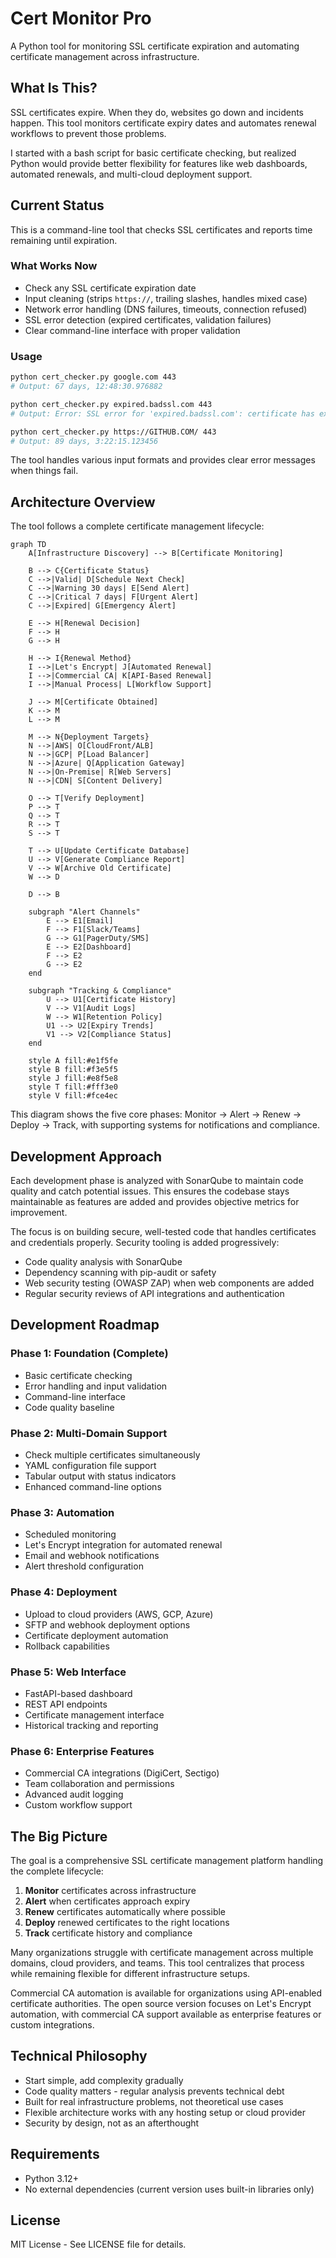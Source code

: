 # Cert Monitor Pro

A Python tool for monitoring SSL certificate expiration and automating certificate management across infrastructure.

## What Is This?

SSL certificates expire. When they do, websites go down and incidents happen. This tool monitors certificate expiry dates and automates renewal workflows to prevent those problems.

I started with a bash script for basic certificate checking, but realized Python would provide better flexibility for features like web dashboards, automated renewals, and multi-cloud deployment support.

## Current Status

This is a command-line tool that checks SSL certificates and reports time remaining until expiration.

### What Works Now

- Check any SSL certificate expiration date
- Input cleaning (strips `https://`, trailing slashes, handles mixed case)
- Network error handling (DNS failures, timeouts, connection refused)
- SSL error detection (expired certificates, validation failures)
- Clear command-line interface with proper validation

### Usage

```bash
python cert_checker.py google.com 443
# Output: 67 days, 12:48:30.976882

python cert_checker.py expired.badssl.com 443  
# Output: Error: SSL error for 'expired.badssl.com': certificate has expired

python cert_checker.py https://GITHUB.COM/ 443
# Output: 89 days, 3:22:15.123456
```

The tool handles various input formats and provides clear error messages when things fail.

## Architecture Overview

The tool follows a complete certificate management lifecycle:

```mermaid
graph TD
    A[Infrastructure Discovery] --> B[Certificate Monitoring]
    
    B --> C{Certificate Status}
    C -->|Valid| D[Schedule Next Check]
    C -->|Warning 30 days| E[Send Alert]
    C -->|Critical 7 days| F[Urgent Alert]
    C -->|Expired| G[Emergency Alert]
    
    E --> H[Renewal Decision]
    F --> H
    G --> H
    
    H --> I{Renewal Method}
    I -->|Let's Encrypt| J[Automated Renewal]
    I -->|Commercial CA| K[API-Based Renewal]
    I -->|Manual Process| L[Workflow Support]
    
    J --> M[Certificate Obtained]
    K --> M
    L --> M
    
    M --> N{Deployment Targets}
    N -->|AWS| O[CloudFront/ALB]
    N -->|GCP| P[Load Balancer]
    N -->|Azure| Q[Application Gateway]
    N -->|On-Premise| R[Web Servers]
    N -->|CDN| S[Content Delivery]
    
    O --> T[Verify Deployment]
    P --> T
    Q --> T
    R --> T
    S --> T
    
    T --> U[Update Certificate Database]
    U --> V[Generate Compliance Report]
    V --> W[Archive Old Certificate]
    W --> D
    
    D --> B
    
    subgraph "Alert Channels"
        E --> E1[Email]
        F --> F1[Slack/Teams]
        G --> G1[PagerDuty/SMS]
        E --> E2[Dashboard]
        F --> E2
        G --> E2
    end
    
    subgraph "Tracking & Compliance"
        U --> U1[Certificate History]
        V --> V1[Audit Logs]
        W --> W1[Retention Policy]
        U1 --> U2[Expiry Trends]
        V1 --> V2[Compliance Status]
    end
    
    style A fill:#e1f5fe
    style B fill:#f3e5f5
    style J fill:#e8f5e8
    style T fill:#fff3e0
    style V fill:#fce4ec
```

This diagram shows the five core phases: Monitor → Alert → Renew → Deploy → Track, with supporting systems for notifications and compliance.

## Development Approach

Each development phase is analyzed with SonarQube to maintain code quality and catch potential issues. This ensures the codebase stays maintainable as features are added and provides objective metrics for improvement.

The focus is on building secure, well-tested code that handles certificates and credentials properly. Security tooling is added progressively:
- Code quality analysis with SonarQube
- Dependency scanning with pip-audit or safety
- Web security testing (OWASP ZAP) when web components are added
- Regular security reviews of API integrations and authentication

## Development Roadmap

### Phase 1: Foundation (Complete)
- Basic certificate checking
- Error handling and input validation
- Command-line interface
- Code quality baseline

### Phase 2: Multi-Domain Support
- Check multiple certificates simultaneously
- YAML configuration file support
- Tabular output with status indicators
- Enhanced command-line options

### Phase 3: Automation
- Scheduled monitoring
- Let's Encrypt integration for automated renewal
- Email and webhook notifications
- Alert threshold configuration

### Phase 4: Deployment
- Upload to cloud providers (AWS, GCP, Azure)
- SFTP and webhook deployment options
- Certificate deployment automation
- Rollback capabilities

### Phase 5: Web Interface
- FastAPI-based dashboard
- REST API endpoints
- Certificate management interface
- Historical tracking and reporting

### Phase 6: Enterprise Features
- Commercial CA integrations (DigiCert, Sectigo)
- Team collaboration and permissions
- Advanced audit logging
- Custom workflow support

## The Big Picture

The goal is a comprehensive SSL certificate management platform handling the complete lifecycle:

1. **Monitor** certificates across infrastructure
2. **Alert** when certificates approach expiry
3. **Renew** certificates automatically where possible
4. **Deploy** renewed certificates to the right locations
5. **Track** certificate history and compliance

Many organizations struggle with certificate management across multiple domains, cloud providers, and teams. This tool centralizes that process while remaining flexible for different infrastructure setups.

Commercial CA automation is available for organizations using API-enabled certificate authorities. The open source version focuses on Let's Encrypt automation, with commercial CA support available as enterprise features or custom integrations.

## Technical Philosophy

- Start simple, add complexity gradually
- Code quality matters - regular analysis prevents technical debt
- Built for real infrastructure problems, not theoretical use cases
- Flexible architecture works with any hosting setup or cloud provider
- Security by design, not as an afterthought

## Requirements

- Python 3.12+
- No external dependencies (current version uses built-in libraries only)

## License

MIT License - See LICENSE file for details.

